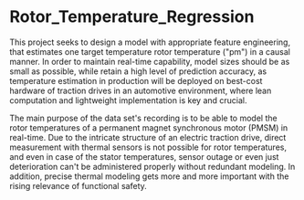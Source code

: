 # Rotor_Temperature_Regression

This project seeks to design a model with appropriate feature engineering, that estimates one target temperature rotor temperature ("pm") in a causal manner. In order to maintain real-time capability, model sizes should be as small as possible, while retain a high level of prediction accuracy, as temperature estimation in production will be deployed on best-cost hardware of traction drives in an automotive environment, where lean computation and lightweight implementation is key and crucial.

The main purpose of the data set's recording is to be able to model the rotor temperatures of a permanent magnet synchronous motor (PMSM) in real-time. Due to the intricate structure of an electric traction drive, direct measurement with thermal sensors is not possible for rotor temperatures, and even in case of the stator temperatures, sensor outage or even just deterioration can't be administered properly without redundant modeling. In addition, precise thermal modeling gets more and more important with the rising relevance of functional safety.
